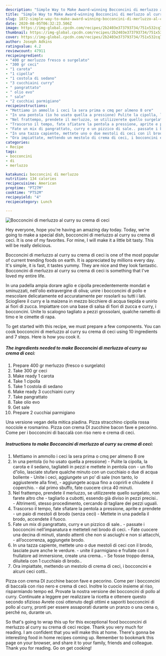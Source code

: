 ```yaml
---
description: "Simple Way to Make Award-winning Bocconcini di merluzzo al curry su crema di ceci"
title: "Simple Way to Make Award-winning Bocconcini di merluzzo al curry su crema di ceci"
slug: 1872-simple-way-to-make-award-winning-bocconcini-di-merluzzo-al-curry-su-crema-di-ceci
date: 2020-08-05T06:32:23.506Z
image: https://img-global.cpcdn.com/recipes/2b2403e373793734/751x532cq70/bocconcini-di-merluzzo-al-curry-su-crema-di-ceci-recipe-main-photo.jpg
thumbnail: https://img-global.cpcdn.com/recipes/2b2403e373793734/751x532cq70/bocconcini-di-merluzzo-al-curry-su-crema-di-ceci-recipe-main-photo.jpg
cover: https://img-global.cpcdn.com/recipes/2b2403e373793734/751x532cq70/bocconcini-di-merluzzo-al-curry-su-crema-di-ceci-recipe-main-photo.jpg
author: Joseph Adkins
ratingvalue: 4.2
reviewcount: 47911
recipeingredient:
- "400 gr merluzzo fresco o surgelato"
- "300 gr ceci"
- "1 carota"
- "1 cipolla"
- "1 costola di sedano"
- "3 cucchiaini curry"
- " pangrattato"
- " olio evo"
- " sale"
- "2 cucchiai parmigiano"
recipeinstructions:
- "Mettiamo in ammollo i ceci la sera prima o cmq per almeno 8 ore"
- "In una pentola (io ho usato quella a pressione) Pulite la cipolla, la carota e il sedano, tagliateli in pezzi e mettete in pentola con un filo d”olio, lasciate stufare qualche minuto con un cucchiaio o due di acqua bollente Unite i ceci, aggiungete un po’ di sale (non tanto, lo aggiusterete alla fine), aggiungete acqua fino a coprirli e chiudete il coperchio. dal primo sbuffo, fate cuocere circa 40 minuti."
- "Nel frattempo, prendete il merluzzo, se utilizzerete quello surgelato, non farete altro che tagliarlo a cubotti, essendo già diviso in pezzi precisi.. Altrimenti, stesso procedimento, cercando di tagliare dei pezzi uguali."
- "Trascorso il tempo, fate sfiatare la pentola a pressione, aprite e prendete un paio di mestoli di brodo (senza ceci) Mettete in una padella il brodo, accendete il fuoco."
- "Fate un mix di pangrattato, curry e un pizzico di sale.. passate i bocconcini nell’impanatura e metteteli nel brodo di ceci. Fate cuocere una decina di minuti, stando attenti che non si asciughi e non si attacchi, all’occorrenza, aggiungete brodo."
- "In una tazza capiente, mettete uno o due mestoli di ceci con il brodo, lasciate pure anche le verdure. unite il parmigiano e frullate con il frullatore ad immersione, create una crema.. Se fosse troppo densa, diluitela con 1 cucchiaio di brodo.."
- "Ora impiattate, mettendo un mestolo di crema di ceci, i bocconcini e alcuni ceci cotti.."
categories:
- Recipe
tags:
- bocconcini
- di
- merluzzo

katakunci: bocconcini di merluzzo 
nutrition: 134 calories
recipecuisine: American
preptime: "PT27M"
cooktime: "PT52M"
recipeyield: "4"
recipecategory: Lunch

---
```



![Bocconcini di merluzzo al curry su crema di ceci](https://img-global.cpcdn.com/recipes/2b2403e373793734/751x532cq70/bocconcini-di-merluzzo-al-curry-su-crema-di-ceci-recipe-main-photo.jpg)

Hey everyone, hope you're having an amazing day today. Today, we're going to make a special dish, bocconcini di merluzzo al curry su crema di ceci. It is one of my favorites. For mine, I will make it a little bit tasty. This will be really delicious.

Bocconcini di merluzzo al curry su crema di ceci is one of the most popular of current trending foods on earth. It is appreciated by millions every day. It's simple, it is fast, it tastes yummy. They are nice and they look fantastic. Bocconcini di merluzzo al curry su crema di ceci is something that I've loved my entire life.

In una padella ampia dorare aglio e cipolla precedentemente mondati e sminuzzati, nell&#39;olio extravergine di oliva; unire i bocconcini di pollo e mescolare delicatamente ed accuratamente per rosolarli su tutti i lati. Sciogliere il curry e la maizena in mezzo bicchiere di acqua tiepida e unirlo ai fiori di zucca. Impiattare con una base di salsa di fiori di zucca e curry, i bocconcini. Unite lo scalogno tagliato a pezzi grossolani, qualche rametto di timo e le cimette di rapa.


To get started with this recipe, we must prepare a few components. You can cook bocconcini di merluzzo al curry su crema di ceci using 10 ingredients and 7 steps. Here is how you cook it.

<!--inarticleads1-->

##### The ingredients needed to make Bocconcini di merluzzo al curry su crema di ceci:

1. Prepare 400 gr merluzzo (fresco o surgelato)
1. Take 300 gr ceci
1. Make ready 1 carota
1. Take 1 cipolla
1. Take 1 costola di sedano
1. Make ready 3 cucchiaini curry
1. Take  pangrattato
1. Take  olio evo
1. Get  sale
1. Prepare 2 cucchiai parmigiano


Una versione vegan della mitica piadina. Pizza stracchino cipolla rossa nocciole e rosmarino. Pizza con crema DI zucchine bacon fave e pecorino. Come per i bocconcini di baccalà con riso nero e crema di ceci. 

<!--inarticleads2-->

##### Instructions to make Bocconcini di merluzzo al curry su crema di ceci:

1. Mettiamo in ammollo i ceci la sera prima o cmq per almeno 8 ore
1. In una pentola (io ho usato quella a pressione) - Pulite la cipolla, la carota e il sedano, tagliateli in pezzi e mettete in pentola con - un filo d”olio, lasciate stufare qualche minuto con un cucchiaio o due di acqua bollente - Unite i ceci, aggiungete un po’ di sale (non tanto, lo aggiusterete alla fine), - aggiungete acqua fino a coprirli e chiudete il coperchio. - dal primo sbuffo, fate cuocere circa 40 minuti.
1. Nel frattempo, prendete il merluzzo, se utilizzerete quello surgelato, non farete altro che - tagliarlo a cubotti, essendo già diviso in pezzi precisi.. - Altrimenti, stesso procedimento, cercando di tagliare dei pezzi uguali.
1. Trascorso il tempo, fate sfiatare la pentola a pressione, aprite e prendete - un paio di mestoli di brodo (senza ceci) - Mettete in una padella il brodo, accendete il fuoco.
1. Fate un mix di pangrattato, curry e un pizzico di sale.. - passate i bocconcini nell’impanatura e metteteli nel brodo di ceci. - Fate cuocere una decina di minuti, stando attenti che non si asciughi e non si attacchi, - all’occorrenza, aggiungete brodo.
1. In una tazza capiente, mettete uno o due mestoli di ceci con il brodo, lasciate pure anche le verdure. - unite il parmigiano e frullate con il frullatore ad immersione, create una crema.. - Se fosse troppo densa, diluitela con 1 cucchiaio di brodo..
1. Ora impiattate, mettendo un mestolo di crema di ceci, i bocconcini e alcuni ceci cotti..


Pizza con crema DI zucchine bacon fave e pecorino. Come per i bocconcini di baccalà con riso nero e crema di ceci. Inoltre lo cuocio insieme al riso, risparmiando tempo ed. Provate la nostra versione dei bocconcini di pollo al curry. Continuate a leggere per realizzare la ricetta e ottenere questo secondo sfizioso Avrete così ottenuto degli ottimi e saporiti bocconcini di pollo al curry, pronti per essere assaporati durante un pranzo o una cena o, perché no, durante un. 

So that's going to wrap this up for this exceptional food bocconcini di merluzzo al curry su crema di ceci recipe. Thank you very much for reading. I am confident that you will make this at home. There's gonna be interesting food in home recipes coming up. Remember to bookmark this page on your browser, and share it to your family, friends and colleague. Thank you for reading. Go on get cooking!
